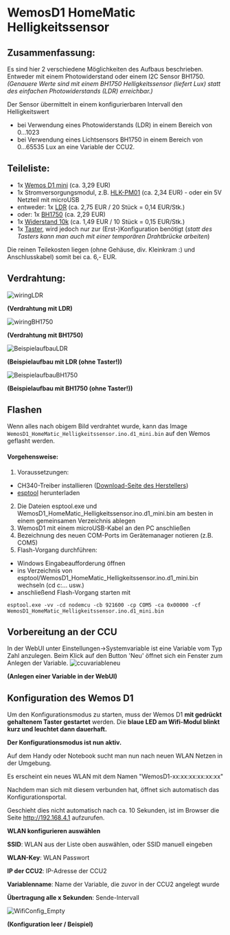 # WemosD1 HomeMatic Helligkeitssensor

## Zusammenfassung:
Es sind hier 2 verschiedene Möglichkeiten des Aufbaus beschrieben.
Entweder mit einem Photowiderstand oder einem I2C Sensor BH1750.
_(Genauere Werte sind mit einem BH1750 Helligkeitssensor (liefert Lux) statt des einfachen Photowiderstands (LDR) erreichbar.)_

Der Sensor übermittelt in einem konfigurierbaren Intervall den Helligkeitswert 
 - bei Verwendung eines Photowiderstands (LDR) in einem Bereich von 0...1023
 - bei Verwendung eines Lichtsensors BH1750 in einem Bereich von 0...65535 Lux
an eine Variable der CCU2.


## Teileliste:
- 1x [Wemos D1 mini](http://www.ebay.de/itm/272271662681) (ca. 3,29 EUR)
- 1x Stromversorgungsmodul, z.B. [HLK-PM01](http://www.ebay.de/itm/272521453807) (ca. 2,34 EUR) - oder ein 5V Netzteil mit microUSB
- entweder: 1x [LDR](http://www.ebay.de/itm/321957950526) (ca. 2,75 EUR / 20 Stück = 0,14 EUR/Stk.)
- oder: 1x [BH1750](http://www.ebay.de/itm/172461111764) (ca. 2,29 EUR)
- 1x [Widerstand 10k](http://www.ebay.de/itm/221833069520) (ca. 1,49 EUR / 10 Stück = 0,15 EUR/Stk.)
- 1x [Taster](http://www.ebay.de/itm/263057910534), wird jedoch nur zur (Erst-)Konfiguration benötigt
(_statt des Tasters kann man auch mit einer temporären Drahtbrücke arbeiten_) 

Die reinen Teilekosten liegen (ohne Gehäuse, div. Kleinkram :) und Anschlusskabel) somit bei ca. 6,- EUR.

## Verdrahtung:
![wiringLDR](Images/wiring.png)

**(Verdrahtung mit LDR)**

![wiringBH1750](Images/wiring2.png)

**(Verdrahtung mit BH1750)**

![BeispielaufbauLDR](Images/beispielaufbau.JPG)

**(Beispielaufbau mit LDR (ohne Taster!))**

![BeispielaufbauBH1750](Images/beispielaufbau2.png)

**(Beispielaufbau mit BH1750 (ohne Taster!))**

## Flashen
Wenn alles nach obigem Bild verdrahtet wurde, kann das Image ```WemosD1_HomeMatic_Helligkeitssensor.ino.d1_mini.bin``` auf den Wemos geflasht werden.

#### Vorgehensweise:
1. Voraussetzungen:
  - CH340-Treiber installieren ([Download-Seite des Herstellers](https://wiki.wemos.cc/downloads))
  - [esptool](https://github.com/igrr/esptool-ck/releases) herunterladen
2. Die Dateien esptool.exe und WemosD1_HomeMatic_Helligkeitssensor.ino.d1_mini.bin am besten in einem gemeinsamen Verzeichnis ablegen
3. WemosD1 mit einem microUSB-Kabel an den PC anschließen
4. Bezeichnung des neuen COM-Ports im Gerätemanager notieren (z.B. COM5)
5. Flash-Vorgang durchführen: 
  - Windows Eingabeaufforderung öffnen
  - ins Verzeichnis von esptool/WemosD1_HomeMatic_Helligkeitssensor.ino.d1_mini.bin wechseln (cd c:\... usw.)
  - anschließend Flash-Vorgang starten mit
  
```esptool.exe -vv -cd nodemcu -cb 921600 -cp COM5 -ca 0x00000 -cf WemosD1_HomeMatic_Helligkeitssensor.ino.d1_mini.bin```


## Vorbereitung an der CCU
In der WebUI unter Einstellungen->Systemvariable ist eine Variable vom Typ Zahl anzulegen.
Beim Klick auf den Button 'Neu' öffnet sich ein Fenster zum Anlegen der Variable.
![ccuvariableneu](Images/CCU_VariableNeu.png)

**(Anlegen einer Variable in der WebUI)**

## Konfiguration des Wemos D1
Um den Konfigurationsmodus zu starten, muss der Wemos D1 **mit gedrückt gehaltenem Taster gestartet** werden.
Die **blaue LED am Wifi-Modul blinkt kurz und leuchtet dann dauerhaft.**

**Der Konfigurationsmodus ist nun aktiv.**

Auf dem Handy oder Notebook sucht man nun nach neuen WLAN Netzen in der Umgebung. 

Es erscheint ein neues WLAN mit dem Namen "WemosD1-xx:xx:xx:xx:xx:xx"

Nachdem man sich mit diesem verbunden hat, öffnet sich automatisch das Konfigurationsportal.

Geschieht dies nicht automatisch nach ca. 10 Sekunden, ist im Browser die Seite http://192.168.4.1 aufzurufen.

**WLAN konfigurieren auswählen**

**SSID**: WLAN aus der Liste oben auswählen, oder SSID manuell eingeben

**WLAN-Key**: WLAN Passwort

**IP der CCU2**: IP-Adresse der CCU2

**Variablenname**: Name der Variable, die zuvor in der CCU2 angelegt wurde

**Übertragung alle x Sekunden**: Sende-Intervall

![WifiConfig_Empty](Images/WifiConfig.png) 


**(Konfiguration leer / Beispiel)**

